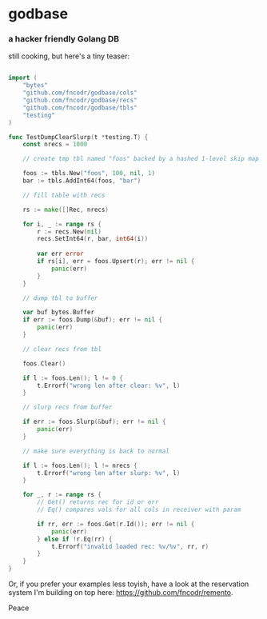 # godbase
### a hacker friendly Golang DB

still cooking, but here's a tiny teaser:

```go

import (
	"bytes"
	"github.com/fncodr/godbase/cols"
	"github.com/fncodr/godbase/recs"
	"github.com/fncodr/godbase/tbls"
	"testing"
)

func TestDumpClearSlurp(t *testing.T) {
	const nrecs = 1000

	// create tmp tbl named "foos" backed by a hashed 1-level skip map without allocator 

	foos := tbls.New("foos", 100, nil, 1)
	bar := tbls.AddInt64(foos, "bar")

	// fill table with recs

	rs := make([]Rec, nrecs)

	for i, _ := range rs {
		r := recs.New(nil)
		recs.SetInt64(r, bar, int64(i))
		
		var err error
		if rs[i], err = foos.Upsert(r); err != nil {
			panic(err)
		}
	}

	// dump tbl to buffer

	var buf bytes.Buffer
	if err := foos.Dump(&buf); err != nil {
		panic(err)
	}

	// clear recs from tbl

	foos.Clear()

	if l := foos.Len(); l != 0 {
		t.Errorf("wrong len after clear: %v", l)
	}

	// slurp recs from buffer

	if err := foos.Slurp(&buf); err != nil {
		panic(err)
	}

	// make sure everything is back to normal

	if l := foos.Len(); l != nrecs {
		t.Errorf("wrong len after slurp: %v", l)
	}

	for _, r := range rs {
		// Get() returns rec for id or err
		// Eq() compares vals for all cols in receiver with param

		if rr, err := foos.Get(r.Id()); err != nil {
			panic(err)
		} else if !r.Eq(rr) {
			t.Errorf("invalid loaded rec: %v/%v", rr, r)
		}
	}
}

```

Or, if you prefer your examples less toyish, have a look at the reservation system I'm building on top here: https://github.com/fncodr/remento.

Peace